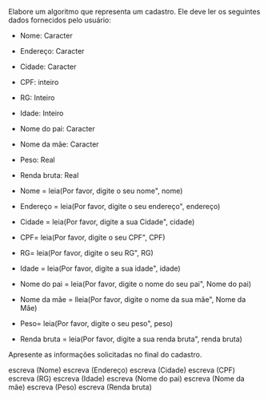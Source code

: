 Elabore um algoritmo que representa um cadastro. Ele deve ler os seguintes dados fornecidos pelo usuário:

- Nome: Caracter
- Endereço: Caracter
- Cidade: Caracter
- CPF: inteiro
- RG: Inteiro
- Idade: Inteiro
- Nome do pai: Caracter
- Nome da mãe: Caracter
- Peso: Real
- Renda bruta: Real

- Nome = leia(Por favor, digite o seu nome", nome)
- Endereço = leia(Por favor, digite o seu endereço", endereço)
- Cidade = leia(Por favor, digite a sua Cidade", cidade)
- CPF= leia(Por favor, digite o seu CPF", CPF)
- RG= leia(Por favor, digite o seu RG", RG)
- Idade = leia(Por favor, digite a sua idade", idade)
- Nome do pai = leia(Por favor, digite o nome do seu pai", Nome do pai)
- Nome da mãe = lleia(Por favor, digite o nome da sua mãe", Nome da Mãe)
- Peso= leia(Por favor, digite o seu peso", peso)
- Renda bruta = leia(Por favor, digite a sua renda bruta", renda bruta)

Apresente as informações solicitadas no final do cadastro.

escreva (Nome)
escreva (Endereço)
escreva (Cidade)
escreva (CPF)
escreva (RG)
escreva (Idade)
escreva (Nome do pai)
escreva (Nome da mãe)
escreva (Peso)
escreva (Renda bruta)
